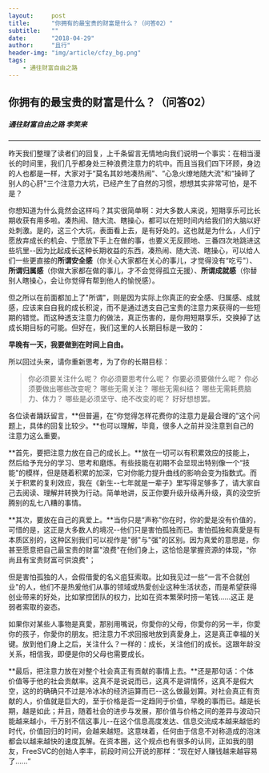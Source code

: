 ```yaml
---
layout:     post
title:      "你拥有的最宝贵的财富是什么？（问答02）"
subtitle:   ""
date:       "2018-04-29"
author:     "且行"
header-img: "img/article/cfzy_bg.png"
tags:
    - 通往财富自由之路
---
```


## 你拥有的最宝贵的财富是什么？（问答02）
##### 通往财富自由之路 李笑来

-------

昨天我们整理了读者们的回复，上千条留言无情地向我们说明一个事实：在相当漫长的时间里，我们几乎都身处三种浪费注意力的坑中。而且当我们四下环顾，身边的人也都是一样，大家对于“莫名其妙地凑热闹"、“心急火燎地随大流"和“操碎了别人的心肝"三个注意力大坑，已经产生了自然的习惯，想想其实非常可怕，是不是？

你想知道为什么竟然会这样吗？其实很简单啊：对大多数人来说，短期享乐可比长期收获有用多啦。凑热闹、随大流、瞎操心，都可以在短时间内给我们的大脑以好处刺激。是的，这三个大坑，表面看上去，是有好处的。这也就是为什么，人们宁愿放弃成长的机会、宁愿放下手上在做的事，也要义无反顾地、三番四次地跳进这些坑里--因为比起成长这种长期收益的东西，凑热闹、随大流、瞎操心，可以给人们一些更直接的**所谓安全感**（你关心大家都在关心的事儿，才觉得没有“吃亏"）、**所谓归属感**（你做大家都在做的事儿，才不会觉得孤立无援）、**所谓成就感**（你替别人瞎操心，会让你觉得有帮到他人的愉悦感）。

但之所以在前面都加上了"所谓"，则是因为实际上你真正的安全感、归属感、成就感，应该来自自我的成长积淀，而不是通过透支自己宝贵的注意力来获得的一些短期的错觉。而这种透支注意力的做法，真正伤害的，是你用短期享乐，交换掉了达成长期目标的可能。但好在，我们这里的人长期目标是一致的：

**早晚有一天，我要做到在时间上自由。**

所以回过头来，请你重新思考，为了你的长期目标：

> 你必须要关注什么呢？
你必须要思考什么呢？
你要必须要做什么呢？
你必须要做出哪些改变呢？
哪些无需关注？
哪些无需纠结？
哪些无需耗费脑力、体力？
哪些是必须坚守、绝不改变的呢？
好好想想罢。

各位读者踊跃留言，**但普遍，在“你觉得怎样花费你的注意力是最合理的"这个问题上，具体的回复比较少。**也可以理解，毕竟，很多人之前并没注意到自己的注意力这么重要。

**首先，要把注意力放在自己的成长上。**放在一切可以有积累效应的技能上，然后给予充分的学习、思考和磨炼。有些技能在初期不会显现出特别像一个“技能"的模样，但是随着积累的加深，它对你能力提升曲线的影响会变为指数式。而关于积累的复利效应，我在《新生--七年就是一辈子》里写得足够多了，请大家自己去阅读、理解并转换为行动。简单地讲，反正你要升级升级再升级，真的没空折腾别的乱七八糟的事情。

**其次，要放在自己的真爱上。**当你只是“声称"你在时，你的愛是没有价值的，可惜的是，这正是大多数人的境况--他们只是害怕孤独而已。害怕孤独和真愛是有本质区别的，这种区别我们可以视作是"弱"与"强"的区别。因为真爱的意思是，你甚至愿意把自己最宝贵的财富"浪费"在他们身上，这恰恰是掌握资源的体现，“你尚且有宝贵财富可供浪费"；

但是害怕孤独的人，会假借愛的名义疽狂索取。比如我见过一些“一言不合就创业"的人，他们不是热爰他们从事的领域或热愛创业这种生活状态，而是希望获得创业带来的好处，比如掌控团队的权力，比如在资本繁荣时捞一笔钱......这正
是弱者索取的姿态。

如果你对某些人事物是真愛，那别用嘴说，你愛你的父母，你愛你的另一半，你愛你的孩子，你愛你的朋友。把注意力不求回报地放到真愛身上，这是真正幸福的关键。放到他们身上之后，关注什么？一样的：成长，关注他们的成长。这跟年龄没关系，相信我，即便是你的父母也需要成长。

**最后，把注意力放在对整个社会真正有贡献的事情上去。**还是那句话：个体价值等于他的社会贡献率。这真不是说说而已，这真不是讲情怀，这真不是假大空，这的的确确只不过是冷冰冰的经济运算而已--这么做最划算。对社会真正有贡献的人，价值就是巨大的，至于价格是否一定趋同于价值，早晚的事而已。越是长期，越是如此；并且，随着社会的进步与发展，那价值与价格之间的差异与波动只能越来越小，千万别不信这事儿--在这个信息高度发达、信息交流成本越来越低的时代，价值回归的时间，会越来越短。这意味着，任何由于信息不对称造成的泡沫都会以越来越快的速度瓦解。在资本圈，这个规点也有很多的认同，正如我的朋友，FreeSVC的创始人李丰，前段时间公开说的那样：“现在好人赚钱越来越容易了......“

